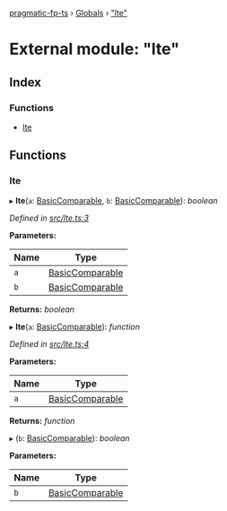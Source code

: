 [pragmatic-fp-ts](../README.md) › [Globals](../globals.md) › ["lte"](_lte_.md)

# External module: "lte"

## Index

### Functions

* [lte](_lte_.md#lte)

## Functions

###  lte

▸ **lte**(`a`: [BasicComparable](_types_.md#basiccomparable), `b`: [BasicComparable](_types_.md#basiccomparable)): *boolean*

*Defined in [src/lte.ts:3](https://github.com/hermann-p/pragmatic-fp-ts/blob/ae00bcd/src/lte.ts#L3)*

**Parameters:**

Name | Type |
------ | ------ |
`a` | [BasicComparable](_types_.md#basiccomparable) |
`b` | [BasicComparable](_types_.md#basiccomparable) |

**Returns:** *boolean*

▸ **lte**(`a`: [BasicComparable](_types_.md#basiccomparable)): *function*

*Defined in [src/lte.ts:4](https://github.com/hermann-p/pragmatic-fp-ts/blob/ae00bcd/src/lte.ts#L4)*

**Parameters:**

Name | Type |
------ | ------ |
`a` | [BasicComparable](_types_.md#basiccomparable) |

**Returns:** *function*

▸ (`b`: [BasicComparable](_types_.md#basiccomparable)): *boolean*

**Parameters:**

Name | Type |
------ | ------ |
`b` | [BasicComparable](_types_.md#basiccomparable) |
